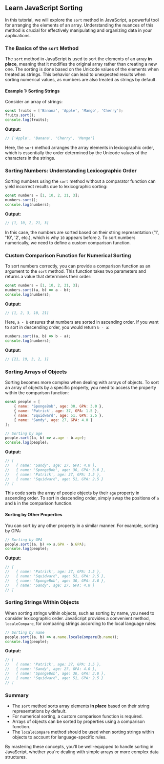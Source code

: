 ## Learn JavaScript Sorting 

In this tutorial, we will explore the `sort` method in JavaScript, a powerful tool for arranging the elements of an array. Understanding the nuances of this method is crucial for effectively manipulating and organizing data in your applications.

### The Basics of the `sort` Method

The `sort` method in JavaScript is used to sort the elements of an array **in place**, meaning that it modifies the original array rather than creating a new one. The sorting is done based on the Unicode values of the elements when treated as strings. This behavior can lead to unexpected results when sorting numerical values, as numbers are also treated as strings by default.

#### Example 1: Sorting Strings

Consider an array of strings:

```javascript
const fruits = ['Banana', 'Apple', 'Mango', 'Cherry'];
fruits.sort();
console.log(fruits);
```

**Output:**

```javascript
// ['Apple', 'Banana', 'Cherry', 'Mango']
```

Here, the `sort` method arranges the array elements in lexicographic order, which is essentially the order determined by the Unicode values of the characters in the strings.

### Sorting Numbers: Understanding Lexicographic Order

Sorting numbers using the `sort` method without a comparator function can yield incorrect results due to lexicographic sorting:

```javascript
const numbers = [1, 10, 2, 21, 3];
numbers.sort();
console.log(numbers);
```

**Output:**

```javascript
// [1, 10, 2, 21, 3]
```

In this case, the numbers are sorted based on their string representation ('1', '10', '2', etc.), which is why `10` appears before `2`. To sort numbers numerically, we need to define a custom comparison function.

### Custom Comparison Function for Numerical Sorting

To sort numbers correctly, you can provide a comparison function as an argument to the `sort` method. This function takes two parameters and returns a value that determines their order:

```javascript
const numbers = [1, 10, 2, 21, 3];
numbers.sort((a, b) => a - b);
console.log(numbers);
```

**Output:**

```javascript
// [1, 2, 3, 10, 21]
```

Here, `a - b` ensures that numbers are sorted in ascending order. If you want to sort in descending order, you would return `b - a`:

```javascript
numbers.sort((a, b) => b - a);
console.log(numbers);
```

**Output:**

```javascript
// [21, 10, 3, 2, 1]
```

### Sorting Arrays of Objects

Sorting becomes more complex when dealing with arrays of objects. To sort an array of objects by a specific property, you need to access the property within the comparison function:

```javascript
const people = [
    { name: 'SpongeBob', age: 30, GPA: 3.0 },
    { name: 'Patrick', age: 37, GPA: 1.5 },
    { name: 'Squidward', age: 51, GPA: 2.5 },
    { name: 'Sandy', age: 27, GPA: 4.0 }
];

// Sorting by age
people.sort((a, b) => a.age - b.age);
console.log(people);
```

**Output:**

```javascript
// [
//   { name: 'Sandy', age: 27, GPA: 4.0 },
//   { name: 'SpongeBob', age: 30, GPA: 3.0 },
//   { name: 'Patrick', age: 37, GPA: 1.5 },
//   { name: 'Squidward', age: 51, GPA: 2.5 }
// ]
```

This code sorts the array of people objects by their `age` property in ascending order. To sort in descending order, simply swap the positions of `a` and `b` in the comparison function.

#### Sorting by Other Properties

You can sort by any other property in a similar manner. For example, sorting by GPA:

```javascript
// Sorting by GPA
people.sort((a, b) => a.GPA - b.GPA);
console.log(people);
```

**Output:**

```javascript
// [
//   { name: 'Patrick', age: 37, GPA: 1.5 },
//   { name: 'Squidward', age: 51, GPA: 2.5 },
//   { name: 'SpongeBob', age: 30, GPA: 3.0 },
//   { name: 'Sandy', age: 27, GPA: 4.0 }
// ]
```

### Sorting Strings Within Objects

When sorting strings within objects, such as sorting by name, you need to consider lexicographic order. JavaScript provides a convenient method, `localeCompare`, for comparing strings according to the local language rules:

```javascript
// Sorting by name
people.sort((a, b) => a.name.localeCompare(b.name));
console.log(people);
```

**Output:**

```javascript
// [
//   { name: 'Patrick', age: 37, GPA: 1.5 },
//   { name: 'Sandy', age: 27, GPA: 4.0 },
//   { name: 'SpongeBob', age: 30, GPA: 3.0 },
//   { name: 'Squidward', age: 51, GPA: 2.5 }
// ]
```

### Summary

- The `sort` method sorts array elements **in place** based on their string representations by default.
- For numerical sorting, a custom comparison function is required.
- Arrays of objects can be sorted by properties using a comparison function.
- The `localeCompare` method should be used when sorting strings within objects to account for language-specific rules.

By mastering these concepts, you'll be well-equipped to handle sorting in JavaScript, whether you're dealing with simple arrays or more complex data structures.
